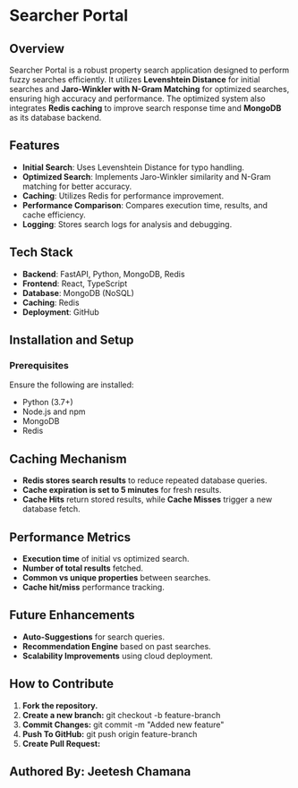 # **Searcher Portal**

## **Overview**
Searcher Portal is a robust property search application designed to perform fuzzy searches efficiently. It utilizes **Levenshtein Distance** for initial searches and **Jaro-Winkler with N-Gram Matching** for optimized searches, ensuring high accuracy and performance. The optimized system also integrates **Redis caching** to improve search response time and **MongoDB** as its database backend.

## **Features**
- **Initial Search**: Uses Levenshtein Distance for typo handling.
- **Optimized Search**: Implements Jaro-Winkler similarity and N-Gram matching for better accuracy.
- **Caching**: Utilizes Redis for performance improvement.
- **Performance Comparison**: Compares execution time, results, and cache efficiency.
- **Logging**: Stores search logs for analysis and debugging.

## **Tech Stack**
- **Backend**: FastAPI, Python, MongoDB, Redis
- **Frontend**: React, TypeScript
- **Database**: MongoDB (NoSQL)
- **Caching**: Redis
- **Deployment**: GitHub

## **Installation and Setup**
### **Prerequisites**
Ensure the following are installed:
- Python (3.7+)
- Node.js and npm
- MongoDB
- Redis

## **Caching Mechanism**
- **Redis stores search results** to reduce repeated database queries.
- **Cache expiration is set to 5 minutes** for fresh results.
- **Cache Hits** return stored results, while **Cache Misses** trigger a new database fetch.

## **Performance Metrics**
- **Execution time** of initial vs optimized search.
- **Number of total results** fetched.
- **Common vs unique properties** between searches.
- **Cache hit/miss** performance tracking.

## **Future Enhancements**
- **Auto-Suggestions** for search queries.
- **Recommendation Engine** based on past searches.
- **Scalability Improvements** using cloud deployment.

## **How to Contribute**
1. **Fork the repository.**
2. **Create a new branch:**
   git checkout -b feature-branch
3. **Commit Changes:**
   git commit -m "Added new feature"
4. **Push To GitHub:**
   git push origin feature-branch
4. **Create Pull Request:**


## **Authored By: Jeetesh Chamana** 
